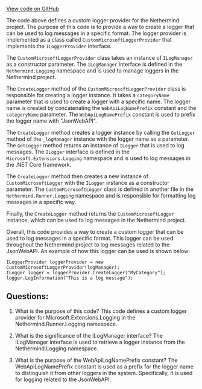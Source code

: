 [View code on GitHub](https://github.com/NethermindEth/nethermind/src/Nethermind/Nethermind.Runner/Logging/CustomMicrosoftLoggerProvider.cs)

The code above defines a custom logger provider for the Nethermind project. The purpose of this code is to provide a way to create a logger that can be used to log messages in a specific format. The logger provider is implemented as a class called `CustomMicrosoftLoggerProvider` that implements the `ILoggerProvider` interface. 

The `CustomMicrosoftLoggerProvider` class takes an instance of `ILogManager` as a constructor parameter. The `ILogManager` interface is defined in the `Nethermind.Logging` namespace and is used to manage loggers in the Nethermind project. 

The `CreateLogger` method of the `CustomMicrosoftLoggerProvider` class is responsible for creating a logger instance. It takes a `categoryName` parameter that is used to create a logger with a specific name. The logger name is created by concatenating the `WebApiLogNamePrefix` constant and the `categoryName` parameter. The `WebApiLogNamePrefix` constant is used to prefix the logger name with "JsonWebAPI". 

The `CreateLogger` method creates a logger instance by calling the `GetLogger` method of the `_logManager` instance with the logger name as a parameter. The `GetLogger` method returns an instance of `ILogger` that is used to log messages. The `ILogger` interface is defined in the `Microsoft.Extensions.Logging` namespace and is used to log messages in the .NET Core framework. 

The `CreateLogger` method then creates a new instance of `CustomMicrosoftLogger` with the `ILogger` instance as a constructor parameter. The `CustomMicrosoftLogger` class is defined in another file in the `Nethermind.Runner.Logging` namespace and is responsible for formatting log messages in a specific way. 

Finally, the `CreateLogger` method returns the `CustomMicrosoftLogger` instance, which can be used to log messages in the Nethermind project. 

Overall, this code provides a way to create a custom logger that can be used to log messages in a specific format. This logger can be used throughout the Nethermind project to log messages related to the JsonWebAPI. An example of how this logger can be used is shown below:

```
ILoggerProvider loggerProvider = new CustomMicrosoftLoggerProvider(logManager);
ILogger logger = loggerProvider.CreateLogger("MyCategory");
logger.LogInformation("This is a log message");
```
## Questions: 
 1. What is the purpose of this code?
   This code defines a custom logger provider for Microsoft.Extensions.Logging in the Nethermind.Runner.Logging namespace.

2. What is the significance of the ILogManager interface?
   The ILogManager interface is used to retrieve a logger instance from the Nethermind.Logging namespace.

3. What is the purpose of the WebApiLogNamePrefix constant?
   The WebApiLogNamePrefix constant is used as a prefix for the logger name to distinguish it from other loggers in the system. Specifically, it is used for logging related to the JsonWebAPI.